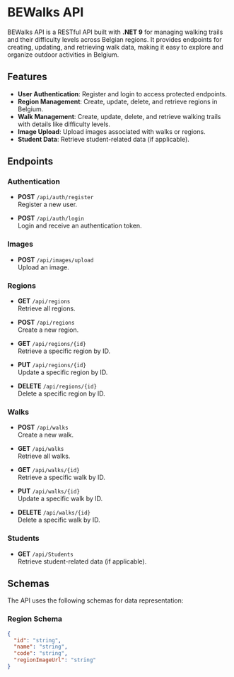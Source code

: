 # BEWalks API

BEWalks API is a RESTful API built with **.NET 9** for managing walking trails and their difficulty levels across Belgian regions. It provides endpoints for creating, updating, and retrieving walk data, making it easy to explore and organize outdoor activities in Belgium.

## Features

- **User Authentication**: Register and login to access protected endpoints.
- **Region Management**: Create, update, delete, and retrieve regions in Belgium.
- **Walk Management**: Create, update, delete, and retrieve walking trails with details like difficulty levels.
- **Image Upload**: Upload images associated with walks or regions.
- **Student Data**: Retrieve student-related data (if applicable).

## Endpoints

### Authentication

- **POST** `/api/auth/register`  
  Register a new user.

- **POST** `/api/auth/login`  
  Login and receive an authentication token.

### Images

- **POST** `/api/images/upload`  
  Upload an image.

### Regions

- **GET** `/api/regions`  
  Retrieve all regions.

- **POST** `/api/regions`  
  Create a new region.

- **GET** `/api/regions/{id}`  
  Retrieve a specific region by ID.

- **PUT** `/api/regions/{id}`  
  Update a specific region by ID.

- **DELETE** `/api/regions/{id}`  
  Delete a specific region by ID.

### Walks

- **POST** `/api/walks`  
  Create a new walk.

- **GET** `/api/walks`  
  Retrieve all walks.

- **GET** `/api/walks/{id}`  
  Retrieve a specific walk by ID.

- **PUT** `/api/walks/{id}`  
  Update a specific walk by ID.

- **DELETE** `/api/walks/{id}`  
  Delete a specific walk by ID.

### Students

- **GET** `/api/Students`  
  Retrieve student-related data (if applicable).

## Schemas

The API uses the following schemas for data representation:

### Region Schema
```json
{
  "id": "string",
  "name": "string",
  "code": "string",
  "regionImageUrl": "string"
}